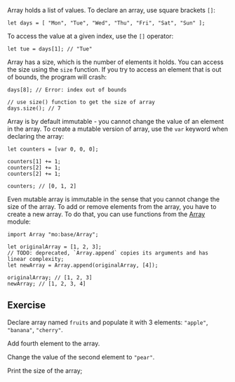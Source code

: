 Array holds a list of values. To declare an array, use square brackets `[]`:

```motoko
let days = [ "Mon", "Tue", "Wed", "Thu", "Fri", "Sat", "Sun" ];
```

To access the value at a given index, use the `[]` operator:

```motoko
let tue = days[1]; // "Tue"
```

Array has a size, which is the number of elements it holds. You can access the size using the `size`
function. If you try to access an element that is out of bounds, the program will crash:

```motoko
days[8]; // Error: index out of bounds

// use size() function to get the size of array
days.size(); // 7
```

Array is by default immutable - you cannot change the value of an element in the array. To create a
mutable version of array, use the `var` keyword when declaring the array:

```motoko
let counters = [var 0, 0, 0];

counters[1] += 1;
counters[2] += 1;
counters[2] += 1;

counters; // [0, 1, 2]
```

Even mutable array is immutable in the sense that you cannot change the size of the array. To add
or remove elements from the array, you have to create a new array. To do that, you can use functions
from the [Array](https://internetcomputer.org/docs/current/motoko/main/base/Array) module:

```motoko
import Array "mo:base/Array";

let originalArray = [1, 2, 3];
// TODO: deprecated, `Array.append` copies its arguments and has linear complexity;
let newArray = Array.append(originalArray, [4]);

originalArray; // [1, 2, 3]
newArray; // [1, 2, 3, 4]
```

## Exercise

Declare array named `fruits` and populate it with 3 elements: `"apple"`, `"banana"`, `"cherry"`.

Add fourth element to the array.

Change the value of the second element to `"pear"`.

Print the size of the array;
